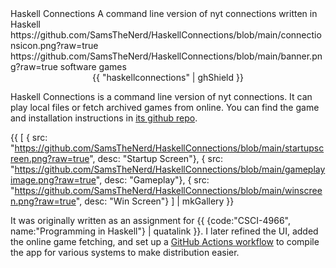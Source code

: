 
<articlemeta>
    <name>Haskell Connections</name>
    <description>A command line version of nyt connections written in Haskell</description>
    <icon>https://github.com/SamsTheNerd/HaskellConnections/blob/main/connectionsicon.png?raw=true</icon>
    <banner>https://github.com/SamsTheNerd/HaskellConnections/blob/main/banner.png?raw=true</banner>
    <tags>
        <tag>software</tag>
        <tag>games</tag>
    </tags>
</articlemeta>

<center>
{{ "haskellconnections" | ghShield }}
</center>

Haskell Connections is a command line version of nyt connections. It can play local files or fetch archived games from online. 
You can find the game and installation instructions in [its github repo](https://github.com/SamsTheNerd/HaskellConnections).

{{
    [
        { src: "https://github.com/SamsTheNerd/HaskellConnections/blob/main/startupscreen.png?raw=true", desc: "Startup Screen"},
        { src: "https://github.com/SamsTheNerd/HaskellConnections/blob/main/gameplayimage.png?raw=true", desc: "Gameplay"},
        { src: "https://github.com/SamsTheNerd/HaskellConnections/blob/main/winscreen.png?raw=true", desc: "Win Screen"}
    ] | mkGallery
}}

It was originally written as an assignment for {{ {code:"CSCI-4966", name:"Programming in Haskell"} | quatalink }}. I later refined the UI, added the online game fetching, and set up a [GitHub Actions workflow](https://github.com/SamsTheNerd/HaskellConnections/actions/workflows/buildapp.yml) to compile the app for various systems to make distribution easier. 